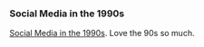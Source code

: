 ### Social Media in the 1990s

[Social Media in the 1990s](http://www.copybrighter.com/blog/social-media-in-the-1990s). Love the 90s so much.

<!-- {"time": "2008-02-19 21:41:51", "title": "Social Media in the 1990s"} -->
